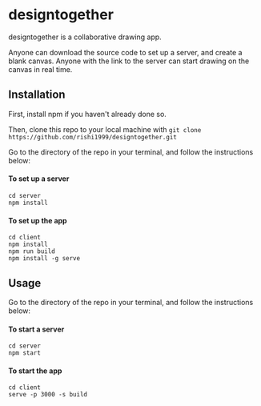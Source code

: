 # designtogether

designtogether is a collaborative drawing app.

Anyone can download the source code to set up a server, and create a blank canvas. Anyone with the link to the server can start drawing on the canvas in real time.
  
## Installation

First, install npm if you haven't already done so.

Then, clone this repo to your local machine with `git clone https://github.com/rishi1999/designtogether.git`

Go to the directory of the repo in your terminal, and follow the instructions below:

#### To set up a server

    cd server
    npm install

#### To set up the app

    cd client
    npm install
    npm run build
    npm install -g serve

## Usage

Go to the directory of the repo in your terminal, and follow the instructions below:

#### To start a server

    cd server
    npm start

#### To start the app

    cd client
    serve -p 3000 -s build
